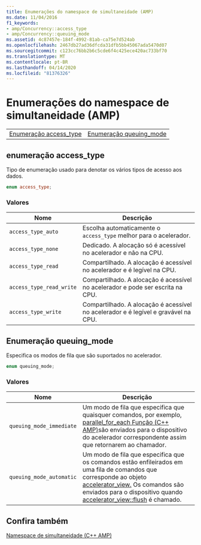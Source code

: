 ```yaml
---
title: Enumerações do namespace de simultaneidade (AMP)
ms.date: 11/04/2016
f1_keywords:
- amp/Concurrency::access_type
- amp/Concurrency::queuing_mode
ms.assetid: 4c87457e-184f-4992-81ab-ca75e7d524ab
ms.openlocfilehash: 2467db27ad36dfcda31dfb5bb45067ada5470d07
ms.sourcegitcommit: c123cc76bb2b6c5cde6f4c425ece420ac733bf70
ms.translationtype: MT
ms.contentlocale: pt-BR
ms.lasthandoff: 04/14/2020
ms.locfileid: "81376326"
---
```

# <a name="concurrency-namespace-enums-amp"></a>Enumerações do namespace de simultaneidade (AMP)

|||
|-|-|
|[Enumeração access_type](#access_type)|[Enumeração queuing_mode](#queuing_mode)|

## <a name="access_type-enumeration"></a><a name="access_type"></a>enumeração access_type

Tipo de enumeração usado para denotar os vários tipos de acesso aos dados.

```cpp
enum access_type;
```

### <a name="values"></a>Valores

|Nome|Descrição|
|----------|-----------------|
|`access_type_auto`|Escolha automaticamente o `access_type` melhor para o acelerador.|
|`access_type_none`|Dedicado. A alocação só é acessível no acelerador e não na CPU.|
|`access_type_read`|Compartilhado. A alocação é acessível no acelerador e é legível na CPU.|
|`access_type_read_write`|Compartilhado. A alocação é acessível no acelerador e pode ser escrita na CPU.|
|`access_type_write`|Compartilhado. A alocação é acessível no acelerador e é legível e gravável na CPU.|

## <a name="queuing_mode-enumeration"></a><a name="queuing_mode"></a>Enumeração queuing_mode

Especifica os modos de fila que são suportados no acelerador.

```cpp
enum queuing_mode;
```

### <a name="values"></a>Valores

|Nome|Descrição|
|----------|-----------------|
|`queuing_mode_immediate`|Um modo de fila que especifica que quaisquer comandos, por exemplo, [parallel_for_each Função (C++ AMP)](concurrency-namespace-functions-amp.md#parallel_for_each)são enviados para o dispositivo do acelerador correspondente assim que retornarem ao chamador.|
|`queuing_mode_automatic`|Um modo de fila que especifica que os comandos estão enfileirados em uma fila de comandos que corresponde ao objeto [accelerator_view.](accelerator-view-class.md) Os comandos são enviados para o dispositivo quando [accelerator_view::flush](accelerator-view-class.md#flush) é chamado.|

## <a name="see-also"></a>Confira também

[Namespace de simultaneidade (C++ AMP)](concurrency-namespace-cpp-amp.md)
